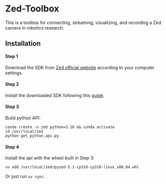 # Zed-Toolbox

This is a toolbox for connecting, streaming, visualizing, and recording a Zed camera in robotics research.

## Installation

#### Step 1

Download the SDK from [Zed official website](https://www.stereolabs.com/developers/release/5.1) according to your computer settings.

#### Step 2

Install the downloaded SDK following this [guide](https://www.stereolabs.com/docs/development/zed-sdk/linux).

#### Step 3

Build python API:

```
conda create -n zed python=3.10 && conda activate
cd /usr/local/zed
python get_python_api.py
```

#### Step 4

Install the api with the wheel built in Step 3: 
```
uv add /usr/local/zed/pyzed-5.1-cp310-cp310-linux_x86_64.whl
```

Or just run `uv sync`.